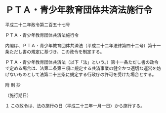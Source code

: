 # ＰＴＡ・青少年教育団体共済法施行令

平成二十二年政令第二百五十七号

ＰＴＡ・青少年教育団体共済法施行令

内閣は、ＰＴＡ・青少年教育団体共済法（平成二十二年法律第四十二号）第十一条ただし書の規定に基づき、この政令を制定する。

ＰＴＡ・青少年教育団体共済法（以下「法」という。）第十一条ただし書の政令で定める場合は、法第二条第三項に規定する共済事業の健全かつ適切な運営を妨げないものとして法第二十三条に規定する行政庁の許可を受けた場合とする。

附 則 抄

（施行期日）

１ この政令は、法の施行の日（平成二十三年一月一日）から施行する。
